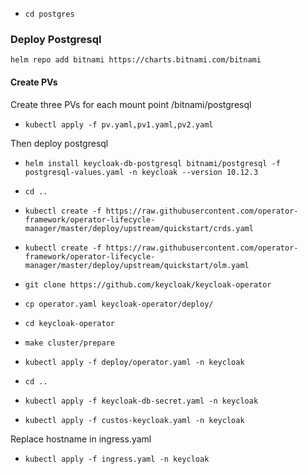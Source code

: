 - `cd postgres`

### Deploy Postgresql
 `helm repo add bitnami https://charts.bitnami.com/bitnami`
####  Create PVs

Create three PVs for each mount point   /bitnami/postgresql
 -  `kubectl apply -f pv.yaml,pv1.yaml,pv2.yaml`   

Then deploy postgresql 

- `helm install keycloak-db-postgresql bitnami/postgresql -f postgresql-values.yaml -n keycloak --version 10.12.3`

- `cd ..`


- `kubectl create -f https://raw.githubusercontent.com/operator-framework/operator-lifecycle-manager/master/deploy/upstream/quickstart/crds.yaml`
- `kubectl create -f https://raw.githubusercontent.com/operator-framework/operator-lifecycle-manager/master/deploy/upstream/quickstart/olm.yaml`

- `git clone https://github.com/keycloak/keycloak-operator`

- `cp operator.yaml keycloak-operator/deploy/`

- `cd keycloak-operator`

- `make cluster/prepare` 

- `kubectl apply -f deploy/operator.yaml -n keycloak`
-  `cd ..`

- `kubectl apply -f keycloak-db-secret.yaml -n keycloak`
- `kubectl apply -f custos-keycloak.yaml -n keycloak`

Replace hostname in ingress.yaml
- `kubectl apply -f ingress.yaml -n keycloak`

